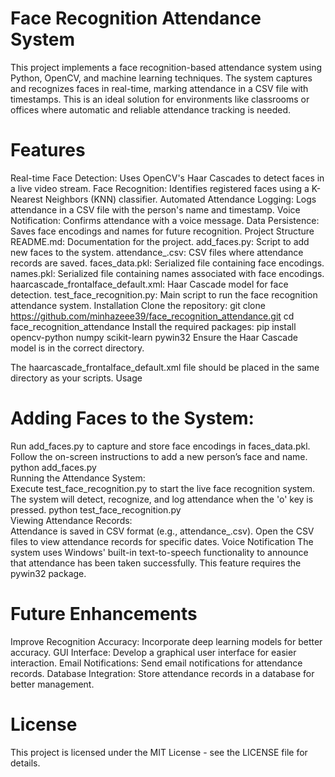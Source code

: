 # Face Recognition Attendance System
This project implements a face recognition-based attendance system using Python, OpenCV, and machine learning techniques. The system captures and recognizes faces in real-time, marking attendance in a CSV file with timestamps. This is an ideal solution for environments like classrooms or offices where automatic and reliable attendance tracking is needed.

# Features
Real-time Face Detection: Uses OpenCV's Haar Cascades to detect faces in a live video stream.
Face Recognition: Identifies registered faces using a K-Nearest Neighbors (KNN) classifier.
Automated Attendance Logging: Logs attendance in a CSV file with the person's name and timestamp.
Voice Notification: Confirms attendance with a voice message.
Data Persistence: Saves face encodings and names for future recognition.
Project Structure
README.md: Documentation for the project.
add_faces.py: Script to add new faces to the system.
attendance_<date>.csv: CSV files where attendance records are saved.
faces_data.pkl: Serialized file containing face encodings.
names.pkl: Serialized file containing names associated with face encodings.
haarcascade_frontalface_default.xml: Haar Cascade model for face detection.
test_face_recognition.py: Main script to run the face recognition attendance system.
Installation
Clone the repository:
git clone https://github.com/minhazeee39/face_recognition_attendance.git
cd face_recognition_attendance
Install the required packages:
pip install opencv-python numpy scikit-learn pywin32
Ensure the Haar Cascade model is in the correct directory.

The haarcascade_frontalface_default.xml file should be placed in the same directory as your scripts.
Usage
# Adding Faces to the System:
Run add_faces.py to capture and store face encodings in faces_data.pkl.  
Follow the on-screen instructions to add a new person’s face and name.  
python add_faces.py  
Running the Attendance System:  
Execute test_face_recognition.py to start the live face recognition system.  
The system will detect, recognize, and log attendance when the 'o' key is pressed. 
python test_face_recognition.py  
Viewing Attendance Records:  
Attendance is saved in CSV format (e.g., attendance_<date>.csv).
Open the CSV files to view attendance records for specific dates.
Voice Notification
The system uses Windows' built-in text-to-speech functionality to announce that attendance has been taken successfully. This feature requires the pywin32 package.

# Future Enhancements
Improve Recognition Accuracy: Incorporate deep learning models for better accuracy.
GUI Interface: Develop a graphical user interface for easier interaction.
Email Notifications: Send email notifications for attendance records.
Database Integration: Store attendance records in a database for better management.
# License
This project is licensed under the MIT License - see the LICENSE file for details.

